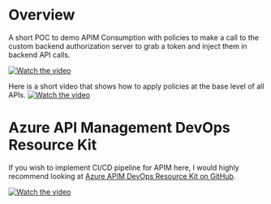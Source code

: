 # Overview
A short POC to demo APIM Consumption with policies to make a call to the custom backend authorization server to grab a token and inject them in backend API calls.

[![Watch the video](https://img.youtube.com/vi/iDibUURuOMg/maxresdefault.jpg)](https://www.youtube.com/watch?v=iDibUURuOMg)

Here is a short video that shows how to apply policies at the base level of all APIs.
[![Watch the video](https://img.youtube.com/vi/8oqZn8sSn5Y/maxresdefault.jpg)](https://www.youtube.com/watch?v=8oqZn8sSn5Y)


# Azure API Management DevOps Resource Kit
If you wish to implement CI/CD pipeline for APIM here, I would highly recommend looking at [Azure APIM DevOps Resource Kit on GitHub](https://github.com/Azure/azure-api-management-devops-resource-kit).

[![Watch the video](https://img.youtube.com/vi/4Sp2Qvmg6j8/maxresdefault.jpg)](https://www.youtube.com/watch?v=4Sp2Qvmg6j8)


